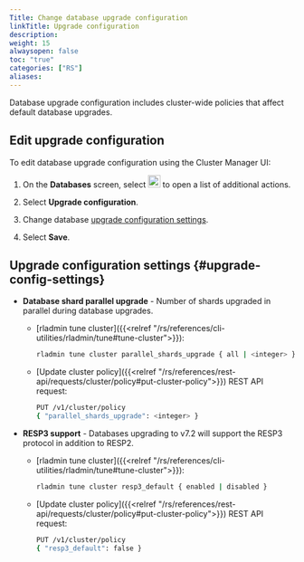 ```yaml
---
Title: Change database upgrade configuration
linkTitle: Upgrade configuration
description: 
weight: 15
alwaysopen: false
toc: "true"
categories: ["RS"]
aliases: 
---
```


Database upgrade configuration includes cluster-wide policies that affect default database upgrades.

## Edit upgrade configuration

To edit database upgrade configuration using the Cluster Manager UI:

1. On the **Databases** screen, select <img src="/images/rs/buttons/button-toggle-actions-vertical.png#no-click" alt="Toggle actions button" width="22px"> to open a list of additional actions.

1. Select **Upgrade configuration**.

1. Change database [upgrade configuration settings](#upgrade-config-settings).

1. Select **Save**.

## Upgrade configuration settings {#upgrade-config-settings}

- **Database shard parallel upgrade** - Number of shards upgraded in parallel during database upgrades.

    - [rladmin tune cluster]({{<relref "/rs/references/cli-utilities/rladmin/tune#tune-cluster">}}): 
    
        ```sh
        rladmin tune cluster parallel_shards_upgrade { all | <integer> }
        ```

    - [Update cluster policy]({{<relref "/rs/references/rest-api/requests/cluster/policy#put-cluster-policy">}}) REST API request:

        ```sh
        PUT /v1/cluster/policy 
        { "parallel_shards_upgrade": <integer> }
        ```

- **RESP3 support** - Databases upgrading to v7.2 will support the RESP3 protocol in addition to RESP2.

    - [rladmin tune cluster]({{<relref "/rs/references/cli-utilities/rladmin/tune#tune-cluster">}}): 
    
        ```sh
        rladmin tune cluster resp3_default { enabled | disabled }
        ```

    - [Update cluster policy]({{<relref "/rs/references/rest-api/requests/cluster/policy#put-cluster-policy">}}) REST API request:

        ```sh
        PUT /v1/cluster/policy 
        { "resp3_default": false }
        ```
